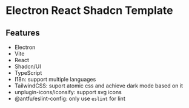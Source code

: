 # Electron React Shadcn Template

## Features

- Electron
- Vite
- React
- Shadcn/UI
- TypeScript
- I18n: support multiple languages
- TailwindCSS: suport atomic css and achieve dark mode based on it
- unplugin-icons/iconsify: support svg icons
- @antfu/eslint-config: only use `eslint` for lint
